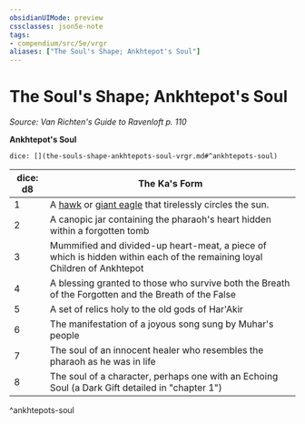 ```yaml
---
obsidianUIMode: preview
cssclasses: json5e-note
tags:
- compendium/src/5e/vrgr
aliases: ["The Soul's Shape; Ankhtepot's Soul"]
---
```

# The Soul's Shape; Ankhtepot's Soul
*Source: Van Richten's Guide to Ravenloft p. 110* 

**Ankhtepot's Soul**

`dice: [](the-souls-shape-ankhtepots-soul-vrgr.md#^ankhtepots-soul)`

| dice: d8 | The Ka's Form |
|----------|---------------|
| 1 | A [hawk](Mechanics/bestiary/beast/hawk.md) or [giant eagle](Mechanics/bestiary/beast/giant-eagle.md) that tirelessly circles the sun. |
| 2 | A canopic jar containing the pharaoh's heart hidden within a forgotten tomb |
| 3 | Mummified and divided-up heart-meat, a piece of which is hidden within each of the remaining loyal Children of Ankhtepot |
| 4 | A blessing granted to those who survive both the Breath of the Forgotten and the Breath of the False |
| 5 | A set of relics holy to the old gods of Har'Akir |
| 6 | The manifestation of a joyous song sung by Muhar's people |
| 7 | The soul of an innocent healer who resembles the pharaoh as he was in life |
| 8 | The soul of a character, perhaps one with an Echoing Soul (a Dark Gift detailed in "chapter 1") |
^ankhtepots-soul